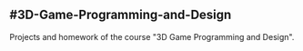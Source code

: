 ﻿﻿#3D-Game-Programming-and-Design---Projects and homework of the course "3D Game Programming and Design".